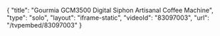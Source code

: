 {
    "title": "Gourmia GCM3500 Digital Siphon Artisanal Coffee Machine",
    "type": "solo",
    "layout": "iframe-static",
    "videoId": "83097003",
    "url": "\/tvpembed\/83097003"
}